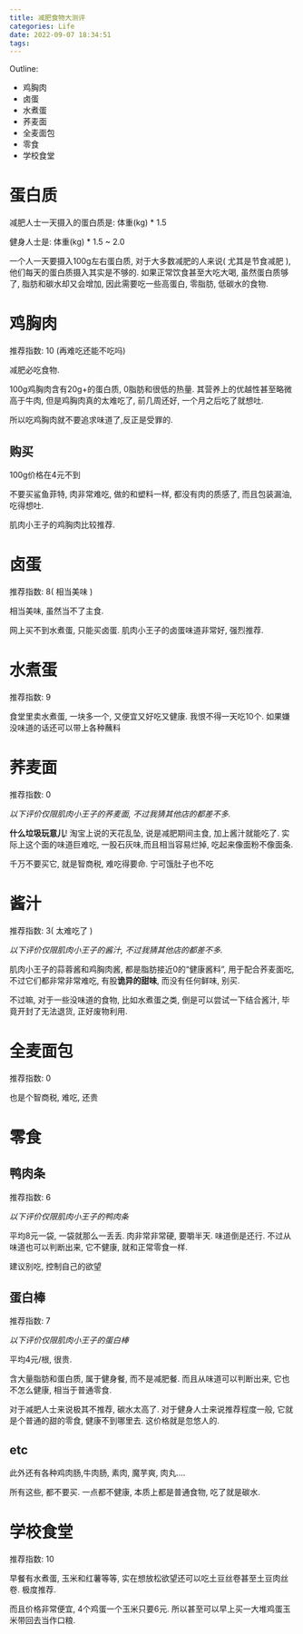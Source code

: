 ```yaml
---
title: 减肥食物大测评
categories: Life
date: 2022-09-07 18:34:51
tags:
---
```



Outline:

* 鸡胸肉
* 卤蛋
* 水煮蛋
* 荞麦面
* 全麦面包
* 零食
* 学校食堂

<!--more-->

# 蛋白质

减肥人士一天摄入的蛋白质是: 体重(kg) * 1.5

健身人士是: 体重(kg) * 1.5 ~ 2.0

一个人一天要摄入100g左右蛋白质, 对于大多数减肥的人来说( 尤其是节食减肥 ), 他们每天的蛋白质摄入其实是不够的.  如果正常饮食甚至大吃大喝, 虽然蛋白质够了, 脂肪和碳水却又会增加, 因此需要吃一些高蛋白, 零脂肪, 低碳水的食物.





# 鸡胸肉

推荐指数: 10 (再难吃还能不吃吗)

减肥必吃食物.

100g鸡胸肉含有20g+的蛋白质, 0脂肪和很低的热量. 其营养上的优越性甚至略微高于牛肉, 但是鸡胸肉真的太难吃了, 前几周还好, 一个月之后吃了就想吐.

所以吃鸡胸肉就不要追求味道了,反正是受罪的.

## 购买

100g价格在4元不到

不要买鲨鱼菲特, 肉非常难吃, 做的和塑料一样, 都没有肉的质感了, 而且包装漏油, 吃得想吐.

肌肉小王子的鸡胸肉比较推荐.

# 卤蛋

推荐指数: 8( 相当美味 )

相当美味, 虽然当不了主食.

网上买不到水煮蛋, 只能买卤蛋. 肌肉小王子的卤蛋味道非常好, 强烈推荐.

# 水煮蛋

推荐指数: 9

食堂里卖水煮蛋, 一块多一个, 又便宜又好吃又健康. 我恨不得一天吃10个. 如果嫌没味道的话还可以带上各种蘸料

# 荞麦面

推荐指数: 0

*以下评价仅限肌肉小王子的荞麦面, 不过我猜其他店的都差不多.*



**什么垃圾玩意儿**! 淘宝上说的天花乱坠, 说是减肥期间主食, 加上酱汁就能吃了. 实际上这个面的味道巨难吃, 一股石灰味,而且相当容易烂掉, 吃起来像面粉不像面条.

千万不要买它, 就是智商税, 难吃得要命. 宁可饿肚子也不吃

# 酱汁

推荐指数: 3( 太难吃了 )

*以下评价仅限肌肉小王子的酱汁, 不过我猜其他店的都差不多.*

肌肉小王子的蒜蓉酱和鸡胸肉酱, 都是脂肪接近0的“健康酱料”, 用于配合荞麦面吃, 不过它们都非常非常难吃, 有股**诡异的甜味**, 而没有任何鲜味, 别买.

不过嘛, 对于一些没味道的食物, 比如水煮蛋之类, 倒是可以尝试一下结合酱汁, 毕竟开封了无法退货, 正好废物利用.

# 全麦面包

推荐指数: 0

也是个智商税, 难吃, 还贵

# 零食

## 鸭肉条

推荐指数: 6

*以下评价仅限肌肉小王子的鸭肉条*

平均8元一袋, 一袋就那么一丢丢. 肉非常非常硬, 要嚼半天. 味道倒是还行. 不过从味道也可以判断出来, 它不健康, 就和正常零食一样. 

建议别吃, 控制自己的欲望

## 蛋白棒

推荐指数: 7

*以下评价仅限肌肉小王子的蛋白棒*

平均4元/根, 很贵.

含大量脂肪和蛋白质, 属于健身餐, 而不是减肥餐. 而且从味道可以判断出来, 它也不怎么健康, 相当于普通零食.

对于减肥人士来说极其不推荐, 碳水太高了. 对于健身人士来说推荐程度一般, 它就是个普通的甜的零食, 健康不到哪里去. 这价格就是忽悠人的.

## etc

此外还有各种鸡肉肠,牛肉肠, 素肉, 魔芋爽, 肉丸.... 

所有这些, 都不要买. 一点都不健康, 本质上都是普通食物, 吃了就是碳水.

# 学校食堂

推荐指数: 10

早餐有水煮蛋, 玉米和红薯等等, 实在想放松欲望还可以吃土豆丝卷甚至土豆肉丝卷.  极度推荐.

而且价格非常便宜, 4个鸡蛋一个玉米只要6元. 所以甚至可以早上买一大堆鸡蛋玉米带回去当作口粮.
